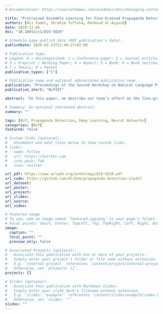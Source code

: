 ```yaml
---
# Documentation: https://sourcethemes.com/academic/docs/managing-content/

title: "Pretrained Ensemble Learning for Fine-Grained Propaganda Detection"
authors: [Ali Fadel, Ibrahim Tuffaha, Mahmoud Al-Ayyoub]
date: 2019-11-05
doi: "10.18653/v1/D19-5020"

# Schedule page publish date (NOT publication's date).
publishDate: 2020-03-23T22:40:27+02:00

# Publication type.
# Legend: 0 = Uncategorized; 1 = Conference paper; 2 = Journal article;
# 3 = Preprint / Working Paper; 4 = Report; 5 = Book; 6 = Book section;
# 7 = Thesis; 8 = Patent
publication_types: ["1"]

# Publication name and optional abbreviated publication name.
publication: "Proceedings of the Second Workshop on Natural Language Processing for Internet Freedom: Censorship, Disinformation, and Propaganda"
publication_short: "NLP4IF"

abstract: "In this paper, we describe our team’s effort on the fine-grained propaganda detection on sentence level classification (SLC) task of NLP4IF 2019 workshop co-located with the EMNLP-IJCNLP 2019 conference. Our top performing system results come from applying ensemble average on three pretrained models to make their predictions. The first two models use the uncased and cased versions of Bidirectional Encoder Representations from Transformers (BERT) (Devlin et al., 2018) while the third model uses Universal Sentence Encoder (USE) (Cer et al. 2018). Out of 26 participating teams, our system is ranked in the first place with 68.8312 F1-score on the development dataset and in the sixth place with 61.3870 F1-score on the testing dataset."

# Summary. An optional shortened abstract.
summary: ""

tags: [NLP, Propaganda Detection, Deep Learning, Neural Networks]
categories: [NLP]
featured: false

# Custom links (optional).
#   Uncomment and edit lines below to show custom links.
# links:
# - name: Follow
#   url: https://twitter.com
#   icon_pack: fab
#   icon: twitter

url_pdf: https://www.aclweb.org/anthology/D19-5020.pdf
url_code: https://github.com/AliOsm/propaganda-detection-nlp4if
url_dataset:
url_poster:
url_project:
url_slides:
url_source:
url_video:

# Featured image
# To use, add an image named `featured.jpg/png` to your page's folder. 
# Focal points: Smart, Center, TopLeft, Top, TopRight, Left, Right, BottomLeft, Bottom, BottomRight.
image:
  caption: ""
  focal_point: ""
  preview_only: false

# Associated Projects (optional).
#   Associate this publication with one or more of your projects.
#   Simply enter your project's folder or file name without extension.
#   E.g. `internal-project` references `content/project/internal-project/index.md`.
#   Otherwise, set `projects: []`.
projects: []

# Slides (optional).
#   Associate this publication with Markdown slides.
#   Simply enter your slide deck's filename without extension.
#   E.g. `slides: "example"` references `content/slides/example/index.md`.
#   Otherwise, set `slides: ""`.
slides: ""
---
```

